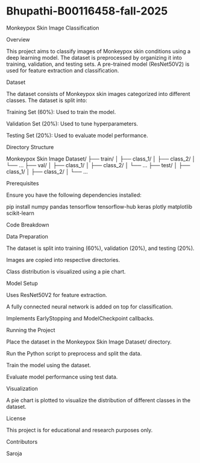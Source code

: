 # Bhupathi-B00116458-fall-2025
Monkeypox Skin Image Classification

Overview

This project aims to classify images of Monkeypox skin conditions using a deep learning model. The dataset is preprocessed by organizing it into training, validation, and testing sets. A pre-trained model (ResNet50V2) is used for feature extraction and classification.

Dataset

The dataset consists of Monkeypox skin images categorized into different classes. The dataset is split into:

Training Set (60%): Used to train the model.

Validation Set (20%): Used to tune hyperparameters.

Testing Set (20%): Used to evaluate model performance.

Directory Structure

Monkeypox Skin Image Dataset/
├── train/
│   ├── class_1/
│   ├── class_2/
│   └── ...
├── val/
│   ├── class_1/
│   ├── class_2/
│   └── ...
├── test/
│   ├── class_1/
│   ├── class_2/
│   └── ...

Prerequisites

Ensure you have the following dependencies installed:

pip install numpy pandas tensorflow tensorflow-hub keras plotly matplotlib scikit-learn

Code Breakdown

Data Preparation

The dataset is split into training (60%), validation (20%), and testing (20%).

Images are copied into respective directories.

Class distribution is visualized using a pie chart.

Model Setup

Uses ResNet50V2 for feature extraction.

A fully connected neural network is added on top for classification.

Implements EarlyStopping and ModelCheckpoint callbacks.

Running the Project

Place the dataset in the Monkeypox Skin Image Dataset/ directory.

Run the Python script to preprocess and split the data.

Train the model using the dataset.

Evaluate model performance using test data.

Visualization

A pie chart is plotted to visualize the distribution of different classes in the dataset.

License

This project is for educational and research purposes only.

Contributors

Saroja 
